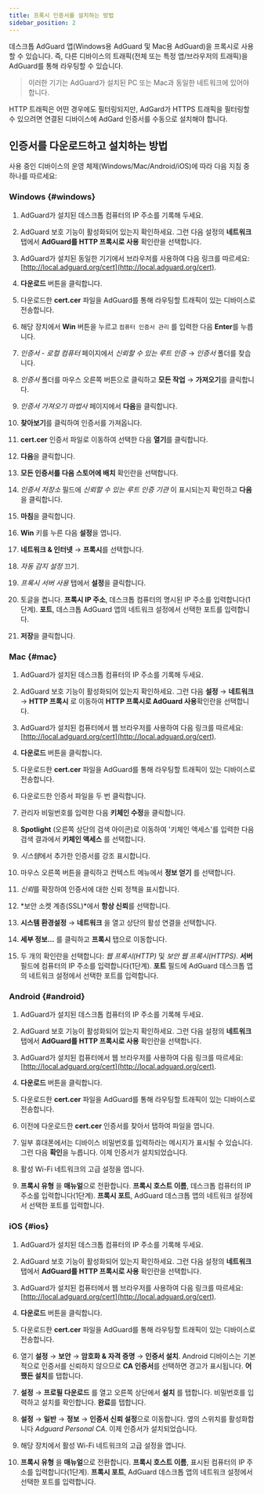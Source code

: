 ```yaml
---
title: 프록시 인증서를 설치하는 방법
sidebar_position: 2
---
```


데스크톱 AdGuard 앱(Windows용 AdGuard 및 Mac용 AdGuard)을 프록시로 사용할 수 있습니다. 즉, 다른 디바이스의 트래픽(전체 또는 특정 앱/브라우저의 트래픽)을 AdGuard를 통해 라우팅할 수 있습니다.

> 이러한 기기는 AdGuard가 설치된 PC 또는 Mac과 동일한 네트워크에 있어야 합니다.

HTTP 트래픽은 어떤 경우에도 필터링되지만, AdGard가 HTTPS 트래픽을 필터링할 수 있으려면 연결된 디바이스에 AdGard 인증서를 수동으로 설치해야 합니다.

## 인증서를 다운로드하고 설치하는 방법

사용 중인 디바이스의 운영 체제(Windows/Mac/Android/iOS)에 따라 다음 지침 중 하나를 따르세요:

### Windows {#windows}

1. AdGuard가 설치된 데스크톱 컴퓨터의 IP 주소를 기록해 두세요.

2. AdGuard 보호 기능이 활성화되어 있는지 확인하세요. 그런 다음 설정의 **네트워크** 탭에서 **AdGuard를 HTTP 프록시로 사용** 확인란을 선택합니다.

3. AdGuard가 설치된 동일한 기기에서 브라우저를 사용하여 다음 링크를 따르세요: [http://local.adguard.org/cert](http://local.adguard.org/cert).

4. **다운로드** 버튼을 클릭합니다.

5. 다운로드한 **cert.cer** 파일을 AdGuard를 통해 라우팅할 트래픽이 있는 디바이스로 전송합니다.

6. 해당 장치에서 **Win** 버튼을 누르고 `컴퓨터 인증서 관리` 를 입력한 다음 **Enter**를 누릅니다.

7. *인증서 - 로컬 컴퓨터* 페이지에서 *신뢰할 수 있는 루트 인증* → *인증서* 폴더를 찾습니다.

8. *인증서* 폴더를 마우스 오른쪽 버튼으로 클릭하고 **모든 작업** → **가져오기**를 클릭합니다.

9. *인증서 가져오기 마법사* 페이지에서 **다음**을 클릭합니다.

10. **찾아보기**를 클릭하여 인증서를 가져옵니다.

11. **cert.cer** 인증서 파일로 이동하여 선택한 다음 **열기**를 클릭합니다.

12. **다음**을 클릭합니다.

13. **모든 인증서를 다음 스토어에 배치** 확인란을 선택합니다.

14. *인증서 저장소* 필드에 *신뢰할 수 있는 루트 인증 기관* 이 표시되는지 확인하고 **다음**을 클릭합니다.

15. **마침**을 클릭합니다.

16. **Win** 키를 누른 다음 **설정**을 엽니다.

17. **네트워크 & 인터넷** → **프록시**를 선택합니다.

18. *자동 감지 설정* 끄기.

19. *프록시 서버 사용* 탭에서 **설정**을 클릭합니다.

20. 토글을 켭니다. **프록시 IP 주소**, 데스크톱 컴퓨터의 명시된 IP 주소를 입력합니다(1단계). **포트**, 데스크톱 AdGuard 앱의 네트워크 설정에서 선택한 포트를 입력합니다.

21. **저장**을 클릭합니다.

### Mac {#mac}

1. AdGuard가 설치된 데스크톱 컴퓨터의 IP 주소를 기록해 두세요.

2. AdGuard 보호 기능이 활성화되어 있는지 확인하세요. 그런 다음 **설정** → **네트워크** → **HTTP 프록시** 로 이동하여 **HTTP 프록시로 AdGuard 사용**확인란을 선택합니다.

3. AdGuard가 설치된 컴퓨터에서 웹 브라우저를 사용하여 다음 링크를 따르세요: [http://local.adguard.org/cert](http://local.adguard.org/cert).

4. **다운로드** 버튼을 클릭합니다.

5. 다운로드한 **cert.cer** 파일을 AdGuard를 통해 라우팅할 트래픽이 있는 디바이스로 전송합니다.

6. 다운로드한 인증서 파일을 두 번 클릭합니다.

7. 관리자 비밀번호를 입력한 다음 **키체인 수정**을 클릭합니다.

8. **Spotlight** (오른쪽 상단의 검색 아이콘)로 이동하여 '키체인 액세스'를 입력한 다음 검색 결과에서 **키체인 액세스** 를 선택합니다.

9. *시스템*에서 추가한 인증서를 강조 표시합니다.

10. 마우스 오른쪽 버튼을 클릭하고 컨텍스트 메뉴에서 **정보 얻기** 를 선택합니다.

11. *신뢰*를 확장하여 인증서에 대한 신뢰 정책을 표시합니다.

12. *보안 소켓 계층(SSL)*에서 **항상 신뢰**를 선택합니다.

13. **시스템 환경설정** → **네트워크** 을 열고 상단의 활성 연결을 선택합니다.

14. **세부 정보...** 를 클릭하고 **프록시** 탭으로 이동합니다.

15. 두 개의 확인란을 선택합니다: *웹 프록시(HTTP)* 및 *보안 웹 프록시(HTTPS)*. **서버** 필드에 컴퓨터의 IP 주소를 입력합니다(1단계). **포트** 필드에 AdGuard 데스크톱 앱의 네트워크 설정에서 선택한 포트를 입력합니다.

### Android {#android}

1. AdGuard가 설치된 데스크톱 컴퓨터의 IP 주소를 기록해 두세요.

2. AdGuard 보호 기능이 활성화되어 있는지 확인하세요. 그런 다음 설정의 **네트워크** 탭에서 **AdGuard를 HTTP 프록시로 사용** 확인란을 선택합니다.

3. AdGuard가 설치된 컴퓨터에서 웹 브라우저를 사용하여 다음 링크를 따르세요: [http://local.adguard.org/cert](http://local.adguard.org/cert).

4. **다운로드** 버튼을 클릭합니다.

5. 다운로드한 **cert.cer** 파일을 AdGuard를 통해 라우팅할 트래픽이 있는 디바이스로 전송합니다.

6. 이전에 다운로드한 **cert.cer** 인증서를 찾아서 탭하여 파일을 엽니다.

7. 일부 휴대폰에서는 디바이스 비밀번호를 입력하라는 메시지가 표시될 수 있습니다. 그런 다음 **확인**을 누릅니다. 이제 인증서가 설치되었습니다.

8. 활성 Wi-Fi 네트워크의 고급 설정을 엽니다.

9. **프록시 유형** 을 **매뉴얼**으로 전환합니다. **프록시 호스트 이름**, 데스크톱 컴퓨터의 IP 주소를 입력합니다(1단계). **프록시 포트**, AdGuard 데스크톱 앱의 네트워크 설정에서 선택한 포트를 입력합니다.

### iOS {#ios}

1. AdGuard가 설치된 데스크톱 컴퓨터의 IP 주소를 기록해 두세요.

2. AdGuard 보호 기능이 활성화되어 있는지 확인하세요. 그런 다음 설정의 **네트워크** 탭에서 **AdGuard를 HTTP 프록시로 사용** 확인란을 선택합니다.

3. AdGuard가 설치된 컴퓨터에서 웹 브라우저를 사용하여 다음 링크를 따르세요: [http://local.adguard.org/cert](http://local.adguard.org/cert).

4. **다운로드** 버튼을 클릭합니다.

5. 다운로드한 **cert.cer** 파일을 AdGuard를 통해 라우팅할 트래픽이 있는 디바이스로 전송합니다.

6. 열기 **설정** → **보안** → **암호화 & 자격 증명** → **인증서 설치**. Android 디바이스는 기본적으로 인증서를 신뢰하지 않으므로 **CA 인증서**를 선택하면 경고가 표시됩니다. **어쨌든 설치**를 탭합니다.

7. **설정** → **프로필 다운로드** 를 열고 오른쪽 상단에서 **설치** 를 탭합니다. 비밀번호를 입력하고 설치를 확인합니다. **완료**를 탭합니다.

8. **설정** → **일반** → **정보** → **인증서 신뢰 설정**으로 이동합니다. 옆의 스위치를 활성화합니다 *Adguard Personal CA*. 이제 인증서가 설치되었습니다.

9. 해당 장치에서 활성 Wi-Fi 네트워크의 고급 설정을 엽니다.

10. **프록시 유형** 을 **매뉴얼**으로 전환합니다. **프록시 호스트 이름**, 표시된 컴퓨터의 IP 주소를 입력합니다(1단계). **프록시 포트**, AdGuard 데스크톱 앱의 네트워크 설정에서 선택한 포트를 입력합니다.
